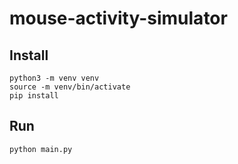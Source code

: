 # mouse-activity-simulator

## Install

```
python3 -m venv venv
source -m venv/bin/activate
pip install
```

## Run

```
python main.py
```
